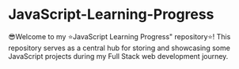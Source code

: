 # JavaScript-Learning-Progress
😎Welcome to my ⭐JavaScript Learning Progress" repository⭐! This repository serves as a central hub for storing and showcasing some JavaScript projects during my Full Stack web development journey.
